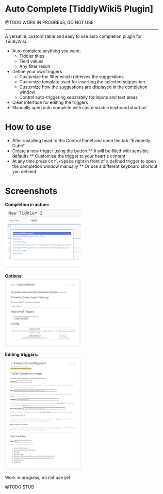 # Auto Complete [TiddlyWiki5 Plugin]

@TODO WORK IN PROGRESS, DO NOT USE

----

A versatile, customizable and easy to use auto completion plugin for TiddlyWiki.

* Auto complete anything you want:
   * Tiddler titles
   * Field values
   * Any filter result
* Define your own triggers
   * Customize the filter which retrieves the suggestions
   * Customize template used for inserting the selected suggestion
   * Customize how the suggestions are displayed in the completion window
   * Control auto-triggering separately for inputs and text areas
* Clear interface for editing the triggers
* Manually open auto complete with customizable keyboard shortcut

# How to use

* After installing head to the Control Panel and open the tab ''Evidently Cube''
* Create a new trigger using the button
** It will be filled with sensible defaults
** Customize the trigger to your heart's content
* At any time press <kbd>Ctrl+Space</kbd> right in front of a defined trigger to open the completion window manually
** Or use a different keyboard shortcut you defined

# Screenshots

**Completion in action:**<br>
<a href="images/completion.png?raw=true">
<img src="images/completion.png?raw=true" width="250">
</a>

**Options:**<br>
<a href="images/settings.png?raw=true">
<img src="images/settings.png?raw=true" width="250">
</a>

**Editing triggers:**<br>
<a href="images/trigger.png?raw=true">
<img src="images/trigger.png?raw=true" width="250">
</a>

Work in progress, do not use yet

@TODO STUB